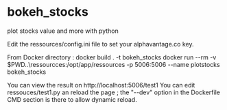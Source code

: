 # bokeh_stocks
plot stocks value and more with python

Edit the ressources/config.ini file to set your alphavantage.co key.

From Docker directory :
docker build . -t bokeh_stocks
docker run --rm -v $PWD\..\ressourcces:/opt/app/ressources -p 5006:5006 --name plotstocks bokeh_stocks

You can view the result on http://localhost:5006/test1
You can edit ressouces/test1.py an reload the page ; the "--dev" option in the Dockerfile CMD section is there to allow dynamic reload.
